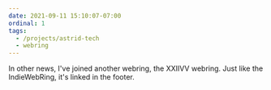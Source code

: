 ```yaml
---
date: 2021-09-11 15:10:07-07:00
ordinal: 1
tags:
  - /projects/astrid-tech
  - webring
---
```


In other news, I've joined another webring, the XXIIVV webring. Just like the
IndieWebRing, it's linked in the footer.
